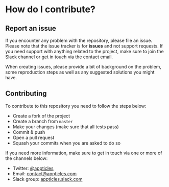 # How do I contribute?

## Report an issue

If you encounter any problem with the repository, please file an issue. Please note that 
the issue tracker is for **issues** and not support requests. If you need support with anything
related to the project, make sure to join the Slack channel or get in touch via the contact email.  

When creating issues, please provide a bit of background on the problem, some reproduction
steps as well as any suggested solutions you might have.

## Contributing

To contribute to this repository you need to follow the steps below:

- Create a fork of the project
- Create a branch from `master`
- Make your changes (make sure that all tests pass)
- Commit & push
- Open a pull request
- Squash your commits when you are asked to do so

If you need more information, make sure to get in touch via one or more of the
channels below:

- Twitter: [@appticles](https://twitter.com/appticles)
- Email: contact@appticles.com
- Slack group: [appticles.slack.com](https://appticles.slack.com)

